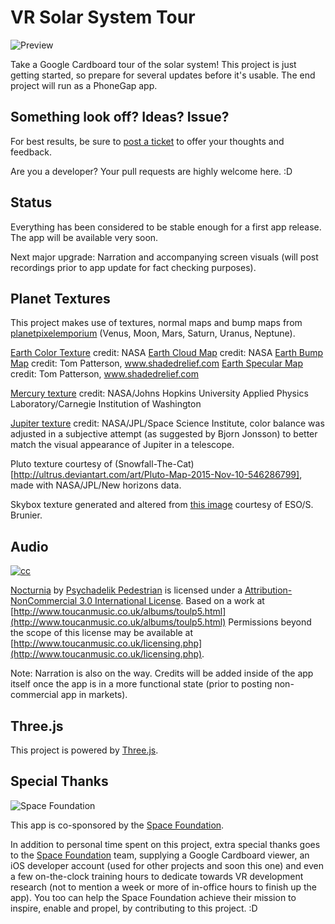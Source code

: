 # VR Solar System Tour
![Preview](https://raw.githubusercontent.com/owntheweb/VR-Solar-System-Tour/dev/img/preview.png)

Take a Google Cardboard tour of the solar system! This project is just getting started, so prepare for several updates before it's usable. The end project will run as a PhoneGap app.

## Something look off? Ideas? Issue?
For best results, be sure to [post a ticket](https://github.com/owntheweb/VR-Solar-System-Tour/issues) to offer your thoughts and feedback. 

Are you a developer? Your pull requests are highly welcome here. :D

## Status
Everything has been considered to be stable enough for a first app release. The app will be available very soon.

Next major upgrade: Narration and accompanying screen visuals (will post recordings prior to app update for fact checking purposes).

## Planet Textures
This project makes use of textures, normal maps and bump maps from [planetpixelemporium](http://planetpixelemporium.com/planets.html) (Venus, Moon, Mars, Saturn, Uranus, Neptune).

[Earth Color Texture](http://eoimages.gsfc.nasa.gov/images/imagerecords/73000/73580/world.topo.bathy.200401.3x5400x2700.jpg) credit: NASA
[Earth Cloud Map](http://eoimages.gsfc.nasa.gov/images/imagerecords/57000/57747/cloud_combined_2048.jpg) credit: NASA
[Earth Bump Map](http://www.shadedrelief.com/natural3/pages/extra.html) credit: Tom Patterson, www.shadedrelief.com
[Earth Specular Map](http://www.shadedrelief.com/natural3/pages/extra.html) credit: Tom Patterson, www.shadedrelief.com

[Mercury texture](http://messenger.jhuapl.edu/the_mission/mosaics.html) credit: NASA/Johns Hopkins University Applied Physics Laboratory/Carnegie Institution of Washington

[Jupiter texture](http://laps.noaa.gov/albers/sos/sos.html#JUPITER) credit: NASA/JPL/Space Science Institute, color balance was adjusted in a subjective attempt (as suggested by Bjorn Jonsson) to better match the visual appearance of Jupiter in a telescope.

Pluto texture courtesy of (Snowfall-The-Cat)[http://ultrus.deviantart.com/art/Pluto-Map-2015-Nov-10-546286799], made with NASA/JPL/New horizons data.

Skybox texture generated and altered from [this image](http://www.eso.org/public/images/eso0932a/) courtesy of ESO/S. Brunier.

## Audio
[![cc](http://i.creativecommons.org/l/by-nc/3.0/88x31.png)](http://creativecommons.org/licenses/by-nc/3.0/)

[Nocturnia](http://freemusicarchive.org/music/Psychadelik_Pedestrian/Nocturnia/05_-_Psychadelik_Pedestrian_-_Nocturnia) by [Psychadelik Pedestrian](http://www.toucanmusic.co.uk/albums/toulp5.html) is licensed under a [Attribution-NonCommercial 3.0 International License](http://creativecommons.org/licenses/by-nc/3.0/).
Based on a work at [http://www.toucanmusic.co.uk/albums/toulp5.html](http://www.toucanmusic.co.uk/albums/toulp5.html)
Permissions beyond the scope of this license may be available at [http://www.toucanmusic.co.uk/licensing.php](http://www.toucanmusic.co.uk/licensing.php).

Note: Narration is also on the way. Credits will be added inside of the app itself once the app is in a more functional state (prior to posting non-commercial app in markets).

## Three.js
This project is powered by [Three.js](http://threejs.org/).

## Special Thanks

![Space Foundation](http://www.spacefoundation.org/m/vcards/images/sfLogo.png)

This app is co-sponsored by the [Space Foundation](http://www.spacefoundation.org).

In addition to personal time spent on this project, extra special thanks goes to the [Space Foundation](http://www.spacefoundation.org) team, supplying a Google Cardboard viewer, an iOS developer account (used for other projects and soon this one) and even a few on-the-clock training hours to dedicate towards VR development research (not to mention a week or more of in-office hours to finish up the app). You too can help the Space Foundation achieve their mission to inspire, enable and propel, by contributing to this project. :D
